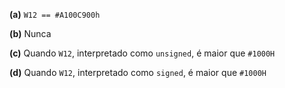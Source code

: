 **(a)** `W12 == #A100C900h`

**(b)** Nunca

**(c)** Quando `W12`, interpretado como `unsigned`, é maior que `#1000H`

**(d)** Quando `W12`, interpretado como `signed`, é maior que `#1000H`
